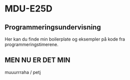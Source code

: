 # MDU-E25D

## Programmeringsundervisning

Her kan du finde min boilerplate og eksempler på kode fra programmeringstimerene.

## MEN NU ER DET MIN 

muuurrraha
/ petj
